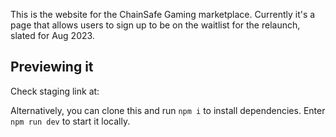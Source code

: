 This is the website for the ChainSafe Gaming marketplace. Currently it's a page that allows users to sign up to be on the waitlist for the relaunch, slated for Aug 2023.

## Previewing it
Check staging link at: 

Alternatively, you can clone this and run `npm i` to install dependencies. Enter  `npm run dev` to start it locally.